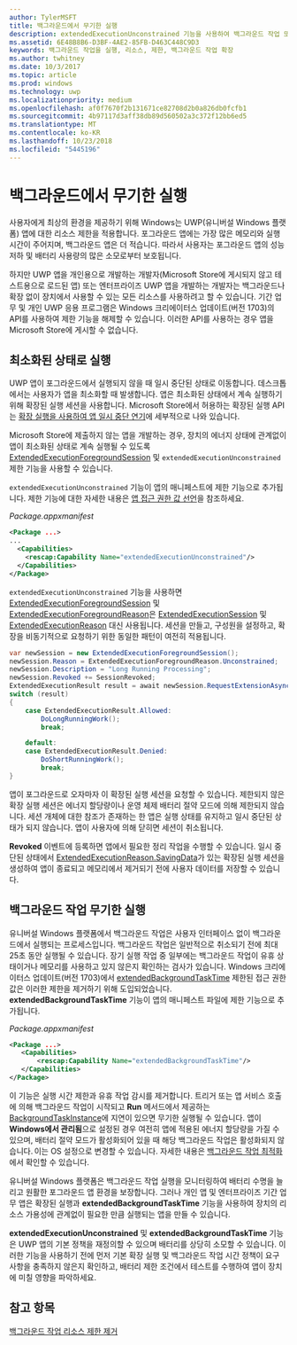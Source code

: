 ```yaml
---
author: TylerMSFT
title: 백그라운드에서 무기한 실행
description: extendedExecutionUnconstrained 기능을 사용하여 백그라운드 작업 또는 확장된 실행 세션을 백그라운드에서 무기한 실행하세요.
ms.assetid: 6E48B8B6-D3BF-4AE2-85FB-D463C448C9D3
keywords: 백그라운드 작업을 실행, 리소스, 제한, 백그라운드 작업 확장
ms.author: twhitney
ms.date: 10/3/2017
ms.topic: article
ms.prod: windows
ms.technology: uwp
ms.localizationpriority: medium
ms.openlocfilehash: af0f7670f2b131671ce82708d2b0a826db0fcfb1
ms.sourcegitcommit: 4b97117d3aff38db89d560502a3c372f12bb6ed5
ms.translationtype: MT
ms.contentlocale: ko-KR
ms.lasthandoff: 10/23/2018
ms.locfileid: "5445196"
---
```

# <a name="run-in-the-background-indefinitely"></a>백그라운드에서 무기한 실행

사용자에게 최상의 환경을 제공하기 위해 Windows는 UWP(유니버설 Windows 플랫폼) 앱에 대한 리소스 제한을 적용합니다. 포그라운드 앱에는 가장 많은 메모리와 실행 시간이 주어지며, 백그라운드 앱은 더 적습니다. 따라서 사용자는 포그라운드 앱의 성능 저하 및 배터리 사용량의 많은 소모로부터 보호됩니다.

하지만 UWP 앱을 개인용으로 개발하는 개발자(Microsoft Store에 게시되지 않고 테스트용으로 로드된 앱) 또는 엔터프라이즈 UWP 앱을 개발하는 개발자는 백그라운드나 확장 없이 장치에서 사용할 수 있는 모든 리소스를 사용하려고 할 수 있습니다. 기간 업무 및 개인 UWP 응용 프로그램은 Windows 크리에이터스 업데이트(버전 1703)의 API를 사용하여 제한 기능을 해제할 수 있습니다. 이러한 API를 사용하는 경우 앱을 Microsoft Store에 게시할 수 없습니다.

## <a name="run-while-minimized"></a>최소화된 상태로 실행

UWP 앱이 포그라운드에서 실행되지 않을 때 일시 중단된 상태로 이동합니다. 데스크톱에서는 사용자가 앱을 최소화할 때 발생합니다. 앱은 최소화된 상태에서 계속 실행하기 위해 확장된 실행 세션을 사용합니다. Microsoft Store에서 허용하는 확장된 실행 API는 [확장 실행을 사용하여 앱 일시 중단 연기](https://docs.microsoft.com/windows/uwp/launch-resume/run-minimized-with-extended-execution)에 세부적으로 나와 있습니다.

Microsoft Store에 제출하지 않는 앱을 개발하는 경우, 장치의 에너지 상태에 관계없이 앱이 최소화된 상태로 계속 실행될 수 있도록 [ExtendedExecutionForegroundSession](https://docs.microsoft.com/uwp/api/windows.applicationmodel.extendedexecution.foreground.extendedexecutionforegroundsession) 및 `extendedExecutionUnconstrained` 제한 기능을 사용할 수 있습니다.  

`extendedExecutionUnconstrained` 기능이 앱의 매니페스트에 제한 기능으로 추가됩니다. 제한 기능에 대한 자세한 내용은 [앱 접근 권한 값 선언](https://docs.microsoft.com/windows/uwp/packaging/app-capability-declarations)을 참조하세요.

_Package.appxmanifest_
```xml
<Package ...>
...
  <Capabilities>  
    <rescap:Capability Name="extendedExecutionUnconstrained"/>  
  </Capabilities>  
</Package>
```

`extendedExecutionUnconstrained` 기능을 사용하면 [ExtendedExecutionForegroundSession](https://docs.microsoft.com/uwp/api/windows.applicationmodel.extendedexecution.foreground.extendedexecutionforegroundsession) 및 [ExtendedExecutionForegroundReason](https://docs.microsoft.com/en-us/uwp/api/windows.applicationmodel.extendedexecution.foreground.extendedexecutionforegroundreason)은 [ExtendedExecutionSession](https://docs.microsoft.com/uwp/api/windows.applicationmodel.extendedexecution.extendedexecutionsession) 및 [ExtendedExecutionReason](https://docs.microsoft.com/uwp/api/windows.applicationmodel.extendedexecution.extendedexecutionreason) 대신 사용됩니다. 세션을 만들고, 구성원을 설정하고, 확장을 비동기적으로 요청하기 위한 동일한 패턴이 여전히 적용됩니다. 

```cs
var newSession = new ExtendedExecutionForegroundSession();  
newSession.Reason = ExtendedExecutionForegroundReason.Unconstrained;  
newSession.Description = "Long Running Processing";  
newSession.Revoked += SessionRevoked;  
ExtendedExecutionResult result = await newSession.RequestExtensionAsync();  
switch (result)  
{  
    case ExtendedExecutionResult.Allowed:  
        DoLongRunningWork();  
        break;  

    default:  
    case ExtendedExecutionResult.Denied:  
        DoShortRunningWork();  
        break;  
}
```

앱이 포그라운드로 오자마자 이 확장된 실행 세션을 요청할 수 있습니다. 제한되지 않은 확장 실행 세션은 에너지 할당량이나 운영 체제 배터리 절약 모드에 의해 제한되지 않습니다. 세션 개체에 대한 참조가 존재하는 한 앱은 실행 상태를 유지하고 일시 중단된 상태가 되지 않습니다. 앱이 사용자에 의해 닫히면 세션이 취소됩니다.

**Revoked** 이벤트에 등록하면 앱에서 필요한 정리 작업을 수행할 수 있습니다. 일시 중단된 상태에서 [ExtendedExecutionReason.SavingData](https://docs.microsoft.com/uwp/api/windows.applicationmodel.extendedexecution.extendedexecutionreason)가 있는 확장된 실행 세션을 생성하여 앱이 종료되고 메모리에서 제거되기 전에 사용자 데이터를 저장할 수 있습니다.

## <a name="run-background-tasks-indefinitely"></a>백그라운드 작업 무기한 실행

유니버설 Windows 플랫폼에서 백그라운드 작업은 사용자 인터페이스 없이 백그라운드에서 실행되는 프로세스입니다. 백그라운드 작업은 일반적으로 취소되기 전에 최대 25초 동안 실행될 수 있습니다. 장기 실행 작업 중 일부에는 백그라운드 작업이 유휴 상태이거나 메모리를 사용하고 있지 않은지 확인하는 검사가 있습니다. Windows 크리에이터스 업데이트(버전 1703)에서 [extendedBackgroundTaskTime](https://docs.microsoft.com/windows/uwp/packaging/app-capability-declarations) 제한된 접근 권한 값은 이러한 제한을 제거하기 위해 도입되었습니다. **extendedBackgroundTaskTime** 기능이 앱의 매니페스트 파일에 제한 기능으로 추가됩니다.

_Package.appxmanifest_
```xml
<Package ...>
   <Capabilities>  
       <rescap:Capability Name="extendedBackgroundTaskTime"/>  
   </Capabilities>  
</Package>
```

이 기능은 실행 시간 제한과 유휴 작업 감시를 제거합니다. 트리거 또는 앱 서비스 호출에 의해 백그라운드 작업이 시작되고 **Run** 메서드에서 제공하는 [BackgroundTaskInstance](https://docs.microsoft.com/uwp/api/Windows.ApplicationModel.Background.IBackgroundTaskInstance)에 지연이 있으면 무기한 실행될 수 있습니다. 앱이 **Windows에서 관리됨**으로 설정된 경우 여전히 앱에 적용된 에너지 할당량을 가질 수 있으며, 배터리 절약 모드가 활성화되어 있을 때 해당 백그라운드 작업은 활성화되지 않습니다. 이는 OS 설정으로 변경할 수 있습니다. 자세한 내용은 [백그라운드 작업 최적화](https://docs.microsoft.com/windows/uwp/debug-test-perf/optimize-background-activity)에서 확인할 수 있습니다.

유니버설 Windows 플랫폼은 백그라운드 작업 실행을 모니터링하여 배터리 수명을 늘리고 원활한 포그라운드 앱 환경을 보장합니다. 그러나 개인 앱 및 엔터프라이즈 기간 업무 앱은 확장된 실행과 **extendedBackgroundTaskTime** 기능을 사용하여 장치의 리소스 가용성에 관계없이 필요한 만큼 실행되는 앱을 만들 수 있습니다.

**extendedExecutionUnconstrained** 및 **extendedBackgroundTaskTime** 기능은 UWP 앱의 기본 정책을 재정의할 수 있으며 배터리를 상당히 소모할 수 있습니다. 이러한 기능을 사용하기 전에 먼저 기본 확장 실행 및 백그라운드 작업 시간 정책이 요구 사항을 충족하지 않은지 확인하고, 배터리 제한 조건에서 테스트를 수행하여 앱이 장치에 미칠 영향을 파악하세요.

## <a name="see-also"></a>참고 항목

[백그라운드 작업 리소스 제한 제거](https://docs.microsoft.com/windows/application-management/enterprise-background-activity-controls)
